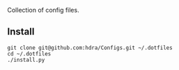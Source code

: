 

Collection of config files.

## Install

    git clone git@github.com:hdra/Configs.git ~/.dotfiles
    cd ~/.dotfiles
    ./install.py

